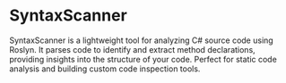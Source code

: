 # SyntaxScanner
 SyntaxScanner is a lightweight tool for analyzing C# source code using Roslyn. It parses code to identify and extract method declarations, providing insights into the structure of your code. Perfect for static code analysis and building custom code inspection tools.

